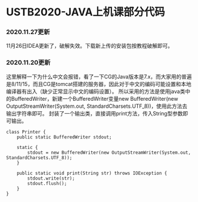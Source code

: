 # USTB2020-JAVA上机课部分代码


### 2020.11.27更新  
11月26日IDEA更新了，破解失效。下载新上传的安装包按教程破解即可。  

### 2020.11.20更新  
这里解释一下为什么中文会报错，看了一下CG的Java版本是7.x，而大家用的普遍是8/11/15，而且CG是tomcat搭建的服务器，因此对于中文的编码可能设置和本地编译器有出入（缺少正常显示中文的编码设置）。
所以采用的方法是使用java类中的BufferedWriter，新建一个BufferedWriter变量new BufferedWriter(new OutputStreamWriter(System.out, StandardCharsets.UTF_8))，使用此方法去输出字符串即可。
封装了一个输出类，直接调用print方法，传入String型参数即可输出。
```
class Printer {
    public static BufferedWriter stdout;

    static {
        stdout = new BufferedWriter(new OutputStreamWriter(System.out, StandardCharsets.UTF_8));
    }

    public static void print(String str) throws IOException {
        stdout.write(str);
        stdout.flush();
    }
}
```
